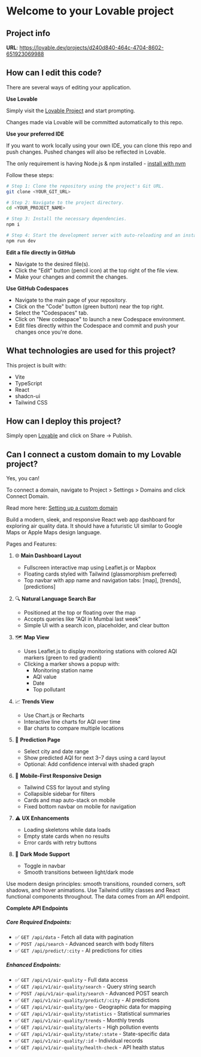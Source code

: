 # Welcome to your Lovable project

## Project info

**URL**: https://lovable.dev/projects/d240d840-464c-4704-8602-651923069988

## How can I edit this code?

There are several ways of editing your application.

**Use Lovable**

Simply visit the [Lovable Project](https://lovable.dev/projects/d240d840-464c-4704-8602-651923069988) and start prompting.

Changes made via Lovable will be committed automatically to this repo.

**Use your preferred IDE**

If you want to work locally using your own IDE, you can clone this repo and push changes. Pushed changes will also be reflected in Lovable.

The only requirement is having Node.js & npm installed - [install with nvm](https://github.com/nvm-sh/nvm#installing-and-updating)

Follow these steps:

```sh
# Step 1: Clone the repository using the project's Git URL.
git clone <YOUR_GIT_URL>

# Step 2: Navigate to the project directory.
cd <YOUR_PROJECT_NAME>

# Step 3: Install the necessary dependencies.
npm i

# Step 4: Start the development server with auto-reloading and an instant preview.
npm run dev
```

**Edit a file directly in GitHub**

- Navigate to the desired file(s).
- Click the "Edit" button (pencil icon) at the top right of the file view.
- Make your changes and commit the changes.

**Use GitHub Codespaces**

- Navigate to the main page of your repository.
- Click on the "Code" button (green button) near the top right.
- Select the "Codespaces" tab.
- Click on "New codespace" to launch a new Codespace environment.
- Edit files directly within the Codespace and commit and push your changes once you're done.

## What technologies are used for this project?

This project is built with:

- Vite
- TypeScript
- React
- shadcn-ui
- Tailwind CSS

## How can I deploy this project?

Simply open [Lovable](https://lovable.dev/projects/d240d840-464c-4704-8602-651923069988) and click on Share -> Publish.

## Can I connect a custom domain to my Lovable project?

Yes, you can!

To connect a domain, navigate to Project > Settings > Domains and click Connect Domain.

Read more here: [Setting up a custom domain](https://docs.lovable.dev/tips-tricks/custom-domain#step-by-step-guide)



Build a modern, sleek, and responsive React web app dashboard for exploring air quality data. It should have a futuristic UI similar to Google Maps or Apple Maps design language.

Pages and Features:

1. 🌐 **Main Dashboard Layout**
   - Fullscreen interactive map using Leaflet.js or Mapbox
   - Floating cards styled with Tailwind (glassmorphism preferred)
   - Top navbar with app name and navigation tabs: [map], [trends], [predictions]

2. 🔍 **Natural Language Search Bar**
   - Positioned at the top or floating over the map
   - Accepts queries like “AQI in Mumbai last week”
   - Simple UI with a search icon, placeholder, and clear button

3. 🗺️ **Map View**
   - Uses Leaflet.js to display monitoring stations with colored AQI markers (green to red gradient)
   - Clicking a marker shows a popup with:
     - Monitoring station name
     - AQI value
     - Date
     - Top pollutant

4. 📈 **Trends View**
   - Use Chart.js or Recharts
   - Interactive line charts for AQI over time
   - Bar charts to compare multiple locations

5. 🔮 **Prediction Page**
   - Select city and date range
   - Show predicted AQI for next 3–7 days using a card layout
   - Optional: Add confidence interval with shaded graph

6. 📱 **Mobile-First Responsive Design**
   - Tailwind CSS for layout and styling
   - Collapsible sidebar for filters
   - Cards and map auto-stack on mobile
   - Fixed bottom navbar on mobile for navigation

7. ⚠️ **UX Enhancements**
   - Loading skeletons while data loads
   - Empty state cards when no results
   - Error cards with retry buttons

8. 🌙 **Dark Mode Support**
   - Toggle in navbar
   - Smooth transitions between light/dark mode

Use modern design principles: smooth transitions, rounded corners, soft shadows, and hover animations. Use Tailwind utility classes and React functional components throughout. The data comes from an API endpoint.

**Complete API Endpoints**

##### **Core Required Endpoints:**
- ✅ `GET /api/data` - Fetch all data with pagination
- ✅ `POST /api/search` - Advanced search with body filters
- ✅ `GET /api/predict/:city` - AI predictions for cities

##### **Enhanced Endpoints:**
- ✅ `GET /api/v1/air-quality` - Full data access
- ✅ `GET /api/v1/air-quality/search` - Query string search
- ✅ `POST /api/v1/air-quality/search` - Advanced POST search
- ✅ `GET /api/v1/air-quality/predict/:city` - AI predictions
- ✅ `GET /api/v1/air-quality/geo` - Geographic data for mapping
- ✅ `GET /api/v1/air-quality/statistics` - Statistical summaries
- ✅ `GET /api/v1/air-quality/trends` - Monthly trends
- ✅ `GET /api/v1/air-quality/alerts` - High pollution events
- ✅ `GET /api/v1/air-quality/state/:state` - State-specific data
- ✅ `GET /api/v1/air-quality/:id` - Individual records
- ✅ `GET /api/v1/air-quality/health-check` - API health status